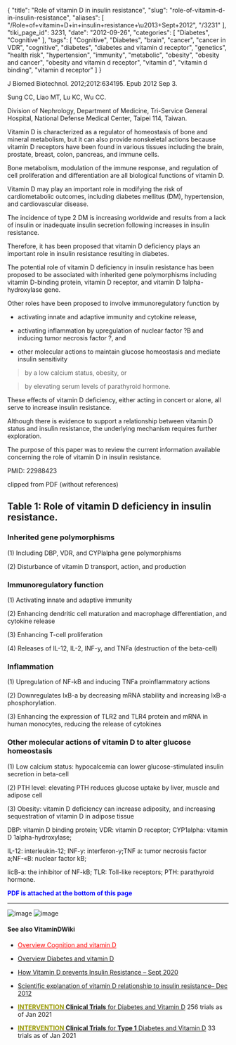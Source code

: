 {
    "title": "Role of vitamin D in insulin resistance",
    "slug": "role-of-vitamin-d-in-insulin-resistance",
    "aliases": [
        "/Role+of+vitamin+D+in+insulin+resistance+\u2013+Sept+2012",
        "/3231"
    ],
    "tiki_page_id": 3231,
    "date": "2012-09-26",
    "categories": [
        "Diabetes",
        "Cognitive"
    ],
    "tags": [
        "Cognitive",
        "Diabetes",
        "brain",
        "cancer",
        "cancer in VDR",
        "cognitive",
        "diabetes",
        "diabetes and vitamin d receptor",
        "genetics",
        "health risk",
        "hypertension",
        "immunity",
        "metabolic",
        "obesity",
        "obesity and cancer",
        "obesity and vitamin d receptor",
        "vitamin d",
        "vitamin d binding",
        "vitamin d receptor"
    ]
}


J Biomed Biotechnol. 2012;2012:634195. Epub 2012 Sep 3.

Sung CC, Liao MT, Lu KC, Wu CC.

Division of Nephrology, Department of Medicine, Tri-Service General Hospital, National Defense Medical Center, Taipei 114, Taiwan.

Vitamin D is characterized as a regulator of homeostasis of bone and mineral metabolism, but it can also provide nonskeletal actions because vitamin D receptors have been found in various tissues including the brain, prostate, breast, colon, pancreas, and immune cells. 

Bone metabolism, modulation of the immune response, and regulation of cell proliferation and differentiation are all biological functions of vitamin D. 

Vitamin D may play an important role in modifying the risk of cardiometabolic outcomes, including diabetes mellitus (DM), hypertension, and cardiovascular disease. 

The incidence of type 2 DM is increasing worldwide and results from a lack of insulin or inadequate insulin secretion following increases in insulin resistance. 

Therefore, it has been proposed that vitamin D deficiency plays an important role in insulin resistance resulting in diabetes. 

The potential role of vitamin D deficiency in insulin resistance has been proposed to be associated with inherited gene polymorphisms including vitamin D-binding protein, vitamin D receptor, and vitamin D 1alpha-hydroxylase gene. 

Other roles have been proposed to involve immunoregulatory function by 

* activating innate and adaptive immunity and cytokine release, 

* activating inflammation by upregulation of nuclear factor ?B and inducing tumor necrosis factor ?, and 

* other molecular actions to maintain glucose homeostasis and mediate insulin sensitivity 

> by a low calcium status, obesity, or 

> by elevating serum levels of parathyroid hormone. 

These effects of vitamin D deficiency, either acting in concert or alone, all serve to increase insulin resistance. 

Although there is evidence to support a relationship between vitamin D status and insulin resistance, the underlying mechanism requires further exploration. 

The purpose of this paper was to review the current information available concerning the role of vitamin D in insulin resistance.

PMID: 22988423

clipped from PDF (without references)

## Table 1: Role of vitamin D deficiency in insulin resistance.

### Inherited gene polymorphisms

(1) Including DBP, VDR, and CYPlalpha gene polymorphisms 

(2) Disturbance of vitamin D transport, action, and production 

### Immunoregulatory function

(1) Activating innate and adaptive immunity

(2) Enhancing dendritic cell maturation and macrophage differentiation, and cytokine release 

(3) Enhancing T-cell proliferation

(4) Releases of IL-12, IL-2, INF-y, and TNFa (destruction of the beta-cell) 

### Inflammation

(1) Upregulation of NF-kB and inducing TNFa proinflammatory actions

(2) Downregulates IxB-a by decreasing mRNA stability and increasing IxB-a phosphorylation.

(3) Enhancing the expression of TLR2 and TLR4 protein and mRNA in human monocytes, reducing the release of cytokines

### Other molecular actions of vitamin D to alter glucose homeostasis

(1) Low calcium status: hypocalcemia can lower glucose-stimulated insulin secretion in beta-cell 

(2) PTH level: elevating PTH reduces glucose uptake by liver, muscle and adipose cell

(3) Obesity: vitamin D deficiency can increase adiposity, and increasing sequestration of vitamin D in adipose tissue

DBP: vitamin D binding protein; VDR: vitamin D receptor; CYP1alpha: vitamin D 1alpha-hydroxylase; 

IL-12: interleukin-12; INF-y: interferon-y;TNF a: tumor necrosis factor a;NF-«B: nuclear factor kB; 

IicB-a: the inhibitor of NF-kB; TLR: Toll-like receptors; PTH: parathyroid hormone.

 **<span style="color:#00F;">PDF is attached at the bottom of this page</span>** 

---

<img src="https://d1bk1kqxc0sym.cloudfront.net/attachments/jpeg/insuline-t1.jpg" alt="image">
<img src="https://d1bk1kqxc0sym.cloudfront.net/attachments/jpeg/insuline-t2.jpg" alt="image">

#### See also VitaminDWiki

* <a href="/posts/overview-cognition-and-vitamin-d" style="color: red; text-decoration: underline;" title="This link has an unknown page_id: 584">Overview Cognition and vitamin D</a>

* [Overview Diabetes and vitamin D](/posts/overview-diabetes-and-vitamin-d)

* [How Vitamin D prevents Insulin Resistance – Sept 2020](/posts/how-vitamin-d-prevents-insulin-resistance)

* [Scientific explanation of vitamin D relationship to insulin resistance– Dec 2012](/posts/scientific-explanation-of-vitamin-d-relationship-to-insulin-resistance)

* [ **<span style="color:#990;">INTERVENTION</span> Clinical Trials** for Diabetes and Vitamin D](http://clinicaltrials.gov/ct2/results?term=diabetes&recr=&rslt=&type=&cond=&intr=%22vitamin+d%22&outc=&spons=&lead=&id=&state1=&cntry1=&state2=&cntry2=&state3=&cntry3=&locn=&gndr=&rcv_s=&rcv_e=&lup_s=&lup_e=) 256 trials as of Jan 2021

* [ **<span style="color:#990;">INTERVENTION</span> Clinical Trials** for  **Type 1** Diabetes and Vitamin D](http://clinicaltrials.gov/ct2/results?term=type+1+diabetes&recr=&rslt=&type=&cond=%22vitamin+d%22&intr=&outc=&spons=&lead=&id=&state1=&cntry1=&state2=&cntry2=&state3=&cntry3=&locn=&gndr=&rcv_s=&rcv_e=&lup_s=&lup_e=) 33 trials as of Jan 2021